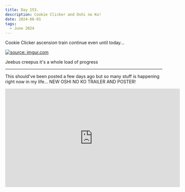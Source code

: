 ```yaml
---
title: Day 153.
description: Cookie Clicker and Oshi no Ko!
date: 2024-06-01
tags: 
  - June 2024
---
```


Cookie Clicker ascension train continue even until today...

<a href="https://imgur.com/qSWCOkH"><img src="https://i.imgur.com/qSWCOkH.png" title="source: imgur.com" /></a>

Jeebus creepus it's a whole load of progress

-----

This should've been posted a few days ago but so many stuff is happening right now in my life... NEW OSHI NO KO TRAILER AND POSTER!

<iframe width="560" height="315" src="https://www.youtube.com/embed/GKvBR7tR-Kk?si=sOQyxw6H5Gb4wy19" title="YouTube video player" frameborder="0" allow="accelerometer; autoplay; clipboard-write; encrypted-media; gyroscope; picture-in-picture; web-share" referrerpolicy="strict-origin-when-cross-origin" allowfullscreen></iframe>